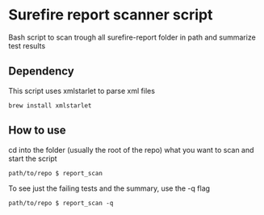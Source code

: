 Surefire report scanner script
==========================
Bash script to scan trough all surefire-report folder in path and summarize test results


Dependency
----------
This script uses xmlstarlet to parse xml files
```
brew install xmlstarlet
```

How to use
----------
cd into the folder (usually the root of the repo) what you want to scan and start the script

```
path/to/repo $ report_scan
```

To see just the failing tests and the summary, use the -q flag
```
path/to/repo $ report_scan -q
```
